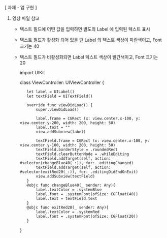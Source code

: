 [ 과제 - 앱 구현 ]

1. 영상 파일 참고
   * 텍스트 필드에 어떤 값을 입력하면 별도의 Label 에 입력된 텍스트 표시
   * 텍스트 필드가 활성화 되어 있을 땐 Label 의 텍스트 색상이 파란색이고, Font 크기는 40
   * 텍스트 필드가 비활성화되면 Label 텍스트 색상이 빨간색이고, Font 크기는 20

		import UIKit
		
		class ViewController: UIViewController {
		    
		    let label = UILabel()
		    let textField = UITextField()
		
		    override func viewDidLoad() {
		        super.viewDidLoad()
		        
		        label.frame = CGRect (x: view.center.x-100, y: view.center.y-200, width: 200, height: 50)
		        label.text = ""
		        view.addSubview(label)
		        
		        textField.frame = CGRect (x: view.center.x-100, y: view.center.y-100, width: 200, height: 50)
		        textField.borderStyle = .roundedRect
		        textField.clearButtonMode = .whileEditing
		        textField.addTarget(self, action: #selector(changeBlue40(_:)), for: .editingChanged)
		        textField.addTarget(self, action: #selector(exitRed20(_:)), for: .editingDidEndOnExit)
		        view.addSubview(textField)
		    }
		    @objc func changeBlue40(_ sender: Any){
		        label.textColor = .systemBlue
		        label.font = .systemFont(ofSize: CGFloat(40))
		        label.text = textField.text
		    }
		    @objc func exitRed20(_ sender: Any){
		        label.textColor = .systemRed
		        label.font = .systemFont(ofSize: CGFloat(20))
		    }
		
		}